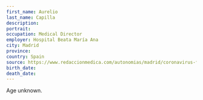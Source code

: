 ```yaml
---
first_name: Aurelio
last_name: Capilla
description: 
portrait: 
occupation: Medical Director
employer: Hospital Beata María Ana
city: Madrid
province: 
country: Spain
source: https://www.redaccionmedica.com/autonomias/madrid/coronavirus-fallece-director-medico-del-hospital-beata-maria-ana-8655
birth_date: 
death_date: 
---
```


Age unknown.